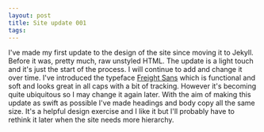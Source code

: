 ```yaml
---
layout: post
title: Site update 001
tags:
---
```


I've made my first update to the design of the site since moving it to Jekyll. Before it was, pretty much, raw unstyled HTML. The update is a light touch and it's just the start of the process. I will continue to add and change it over time. I've introduced the typeface [Freight Sans](https://typekit.com/fonts/freight-sans-pro) which is functional and soft and looks great in <span class="alpha" >all caps with a bit of tracking</span>. However it's becoming quite ubiquitous so I may change it again later.  With the aim of making this update as swift as possible I've made headings and body copy all the same size.  It's a helpful design exercise and I like it but I'll probably have to rethink it later when the site needs more hierarchy.
